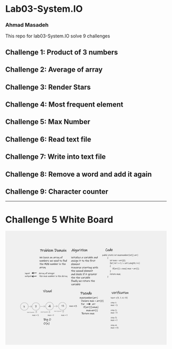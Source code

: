 # Lab03-System.IO
### Ahmad Masadeh
This repo for lab03-System.IO solve 9 challenges 

## Challenge 1: Product of 3 numbers
## Challenge 2: Average of array
## Challenge 3: Render Stars
## Challenge 4: Most frequent element 
## Challenge 5: Max Number
## Challenge 6: Read text file
## Challenge 7: Write into text file
## Challenge 8: Remove a word and add it again
## Challenge 9: Character counter 
---
# Challenge 5 White Board
![max-number.](./max-number.png)